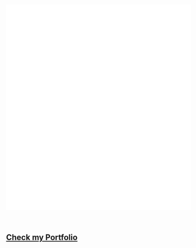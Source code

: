 ![Metrics](github-metrics.svg)

<br>

## <a href="https://devcodino-portfolio.onrender.com/" target="_blank">Check my Portfolio</a>
